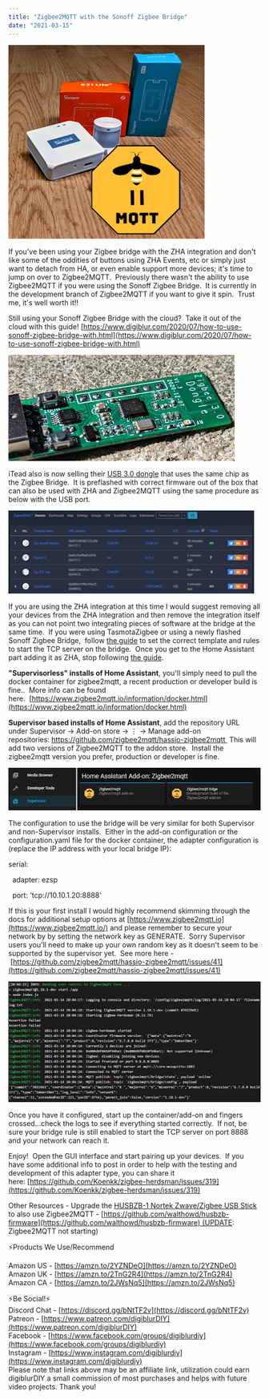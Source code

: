 ```yaml
---
title: "Zigbee2MQTT with the Sonoff Zigbee Bridge"
date: "2021-03-15"
---
```


[![](images/zigbee_bridge_mqtt.PNG)](https://1.bp.blogspot.com/-G_QmaoVNyQc/YE6w1IY_CeI/AAAAAAAEoPk/qXIhpCPMOCckxzwDVxLsdoEi1Ps_HXrkgCLcBGAsYHQ/s680/zigbee_bridge_mqtt.PNG) 

If you've been using your Zigbee bridge with the ZHA integration and don't like some of the oddities of buttons using ZHA Events, etc or simply just want to detach from HA, or even enable support more devices; it's time to jump on over to Zigbee2MQTT.  Previously there wasn't the ability to use Zigbee2MQTT if you were using the Sonoff Zigbee Bridge.  It is currently in the development branch of Zigbee2MQTT if you want to give it spin.  Trust me, it's well worth it!!  

<!--truncate-->

Still using your Sonoff Zigbee Bridge with the cloud?  Take it out of the cloud with this guide! [https://www.digiblur.com/2020/07/how-to-use-sonoff-zigbee-bridge-with.html](https://www.digiblur.com/2020/07/how-to-use-sonoff-zigbee-bridge-with.html)

[![](images/PXL_20210226_193928568%2B%25281%2529.jpg)](https://1.bp.blogspot.com/-nJQi4eZooww/YFHvGgL29QI/AAAAAAAEotA/oGqReyBBSLQc3QaaHgR6h93kgFdL_GGjwCLcBGAsYHQ/s3850/PXL_20210226_193928568%2B%25281%2529.jpg)

iTead also is now selling their [USB 3.0 dongle](https://shrsl.com/2ur07) that uses the same chip as the Zigbee Bridge.  It is preflashed with correct firmware out of the box that can also be used with ZHA and Zigbee2MQTT using the same procedure as below with the USB port.

[![](images/zigbee_devices_list.PNG)](https://1.bp.blogspot.com/-q3NLkXtEulw/YE6w_L1pklI/AAAAAAAEoPo/oeQK2ekHCxgLq-Q9vXREoJ6oaIX-B8A8QCLcBGAsYHQ/s1177/zigbee_devices_list.PNG)

If you are using the ZHA integration at this time I would suggest removing all your devices from the ZHA integration and then remove the integration itself as you can not point two integrating pieces of software at the bridge at the same time.  If you were using TasmotaZigbee or using a newly flashed Sonoff Zigbee Bridge,  follow [the guide](https://www.digiblur.com/2020/07/how-to-use-sonoff-zigbee-bridge-with.html) to set the correct template and rules to start the TCP server on the bridge.  Once you get to the Home Assistant part adding it as ZHA, stop following [the guide](https://www.digiblur.com/2020/07/how-to-use-sonoff-zigbee-bridge-with.html).

**"Supervisorless" installs of Home Assistant**, you'll simply need to pull the docker container for zigbee2mqtt, a recent production or developer build is fine..  More info can be found here.  [https://www.zigbee2mqtt.io/information/docker.html](https://www.zigbee2mqtt.io/information/docker.html)

**Supervisor based installs of Home Assistant**, add the repository URL under Supervisor → Add-on store → ⋮ → Manage add-on repositories: https://github.com/zigbee2mqtt/hassio-zigbee2mqtt  This will add two versions of Zigbee2MQTT to the addon store.  Install the zigbee2mqtt version you prefer, production or developer is fine.  

[![](images/supervisor_z2m.PNG)](https://1.bp.blogspot.com/-IlZImSnID2Q/YE6xohlfgAI/AAAAAAAEoPw/YHWq1LMuOIkmilnW9-sDSIF7y5fBQR-XgCLcBGAsYHQ/s930/supervisor_z2m.PNG)

The configuration to use the bridge will be very similar for both Supervisor and non-Supervisor installs.  Either in the add-on configuration or the configuration.yaml file for the docker container, the adapter configuration is (replace the IP address with your local bridge IP):

serial:

  adapter: ezsp

  port: 'tcp://10.10.1.20:8888'

If this is your first install I would highly recommend skimming through the docs for additional setup options at [https://www.zigbee2mqtt.io](https://www.zigbee2mqtt.io/) and please remember to secure your network by by setting the network key as GENERATE.  Sorry Supervisor users you'll need to make up your own random key as it doesn't seem to be supported by the supervisor yet.  See more here - [https://github.com/zigbee2mqtt/hassio-zigbee2mqtt/issues/41](https://github.com/zigbee2mqtt/hassio-zigbee2mqtt/issues/41)

[![](images/zigbee_log.PNG)](https://1.bp.blogspot.com/-QOHM_8w_FlI/YE6y15g7qaI/AAAAAAAEoQA/ZPsHZpSc-assud52cNaZfg66cVOPje1zwCLcBGAsYHQ/s982/zigbee_log.PNG)

Once you have it configured, start up the container/add-on and fingers crossed...check the logs to see if everything started correctly.  If not, be sure your bridge rule is still enabled to start the TCP server on port 8888 and your network can reach it.  

Enjoy!  Open the GUI interface and start pairing up your devices.  If you have some additional info to post in order to help with the testing and development of this adapter type, you can share it here: [https://github.com/Koenkk/zigbee-herdsman/issues/319](https://github.com/Koenkk/zigbee-herdsman/issues/319)

Other Resources - Upgrade the [HUSBZB-1 Nortek Zwave/Zigbee USB Stick](https://amzn.to/3bN403e) to also use Zigbee2MQTT - [https://github.com/walthowd/husbzb-firmware](https://github.com/walthowd/husbzb-firmware) (UPDATE: Zigbee2MQTT not starting)

⚡Products We Use/Recommend

Amazon US - [https://amzn.to/2YZNDeO](https://amzn.to/2YZNDeO)  
Amazon UK - [https://amzn.to/2TnG2R4](https://amzn.to/2TnG2R4)  
Amazon CA - [https://amzn.to/2JWsNq5](https://amzn.to/2JWsNq5)  
  

⚡Be Social!⚡  
Discord Chat - [https://discord.gg/bNtTF2v](https://discord.gg/bNtTF2v)  
Patreon - [https://www.patreon.com/digiblurDIY](https://www.patreon.com/digiblurDIY)  
Facebook - [https://www.facebook.com/groups/digiblurdiy](https://www.facebook.com/groups/digiblurdiy)  
Instagram - [https://www.instagram.com/digiblurdiy](https://www.instagram.com/digiblurdiy)  
Please note that links above may be an affiliate link, utilization could earn digiblurDIY a small commission of most purchases and helps with future video projects. Thank you!
